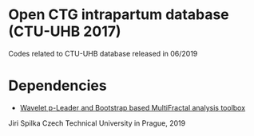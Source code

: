 # Open CTG intrapartum database (CTU-UHB 2017)

Codes related to CTU-UHB database released in 06/2019

# Dependencies

- [Wavelet p-Leader and Bootstrap based MultiFractal analysis toolbox](https://www.irit.fr/~Herwig.Wendt/software.html#plbmf) 

Jiri Spilka
Czech Technical University in Prague, 2019
